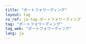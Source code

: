 ```yaml
---
title: "ポートフォワーディング"
layout: tag
ro_ref: ja-tag-ポートフォワーディング
tag: "ポートフォワーディング"
tag_web: "ポートフォワーディング"
lang: ja
---
```

